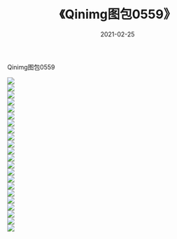 ﻿---
layout: post
title:  《Qinimg图包0559》
date:   2021-02-25
img: http://imgx.orgx.ga/Qinimg图包/Qinimg图包0559/000.jpg
categories: [美女, 清纯, 唯美]
---

Qinimg图包0559

 ![](http://imgx.orgx.ga/Qinimg图包/Qinimg图包0559/001.jpg) <br>![](http://imgx.orgx.ga/Qinimg图包/Qinimg图包0559/002.jpg) <br>![](http://imgx.orgx.ga/Qinimg图包/Qinimg图包0559/003.jpg) <br>![](http://imgx.orgx.ga/Qinimg图包/Qinimg图包0559/004.jpg) <br>![](http://imgx.orgx.ga/Qinimg图包/Qinimg图包0559/005.jpg) <br>![](http://imgx.orgx.ga/Qinimg图包/Qinimg图包0559/006.jpg) <br>![](http://imgx.orgx.ga/Qinimg图包/Qinimg图包0559/007.jpg) <br>![](http://imgx.orgx.ga/Qinimg图包/Qinimg图包0559/008.jpg) <br>![](http://imgx.orgx.ga/Qinimg图包/Qinimg图包0559/009.jpg) <br>![](http://imgx.orgx.ga/Qinimg图包/Qinimg图包0559/010.jpg) <br>![](http://imgx.orgx.ga/Qinimg图包/Qinimg图包0559/011.jpg) <br>![](http://imgx.orgx.ga/Qinimg图包/Qinimg图包0559/012.jpg) <br>![](http://imgx.orgx.ga/Qinimg图包/Qinimg图包0559/013.jpg) <br>![](http://imgx.orgx.ga/Qinimg图包/Qinimg图包0559/014.jpg) <br>![](http://imgx.orgx.ga/Qinimg图包/Qinimg图包0559/015.jpg) <br>![](http://imgx.orgx.ga/Qinimg图包/Qinimg图包0559/016.jpg) <br>![](http://imgx.orgx.ga/Qinimg图包/Qinimg图包0559/017.jpg) <br>![](http://imgx.orgx.ga/Qinimg图包/Qinimg图包0559/018.jpg) <br>![](http://imgx.orgx.ga/Qinimg图包/Qinimg图包0559/019.jpg) <br>![](http://imgx.orgx.ga/Qinimg图包/Qinimg图包0559/020.jpg) <br>![](http://imgx.orgx.ga/Qinimg图包/Qinimg图包0559/021.jpg) <br>![](http://imgx.orgx.ga/Qinimg图包/Qinimg图包0559/022.jpg) <br>